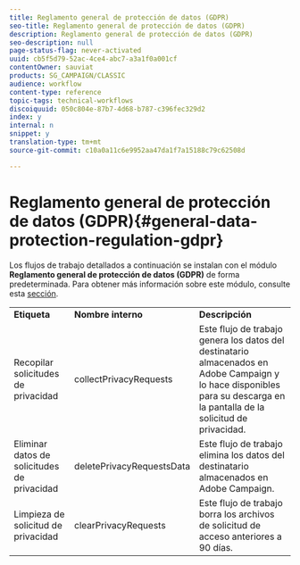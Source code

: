 ```yaml
---
title: Reglamento general de protección de datos (GDPR)
seo-title: Reglamento general de protección de datos (GDPR)
description: Reglamento general de protección de datos (GDPR)
seo-description: null
page-status-flag: never-activated
uuid: cb5f5d79-52ac-4ce4-abc7-a3a1f0a001cf
contentOwner: sauviat
products: SG_CAMPAIGN/CLASSIC
audience: workflow
content-type: reference
topic-tags: technical-workflows
discoiquuid: 050c804e-87b7-4d68-b787-c396fec329d2
index: y
internal: n
snippet: y
translation-type: tm+mt
source-git-commit: c10a0a11c6e9952aa47da1f7a15188c79c62508d

---
```



# Reglamento general de protección de datos (GDPR){#general-data-protection-regulation-gdpr}

Los flujos de trabajo detallados a continuación se instalan con el módulo
				**Reglamento general de protección de datos (GDPR)** de forma predeterminada. Para obtener más información sobre este módulo, consulte esta [sección](https://docs.campaign.adobe.com/doc/AC/getting_started/EN/ACC_GDPR.html).

<table> 
 <tbody> 
  <tr> 
   <td> <strong>Etiqueta</strong><br /> </td> 
   <td> <strong>Nombre
								 interno</strong><br /> </td> 
   <td> <strong>Descripción</strong><br /> </td> 
  </tr> 
  <tr> 
   <td> <span class="uicontrol">Recopilar solicitudes</span> de privacidad <br /> </td> 
   <td> <span class="uicontrol">collectPrivacyRequests</span><br /> </td> 
   <td> Este flujo de trabajo genera los datos del destinatario
								almacenados en Adobe Campaign y lo hace disponibles para su descarga
							en la pantalla de la solicitud de privacidad.<br /> </td> 
  </tr> 
  <tr> 
   <td> <span class="uicontrol">Eliminar datos</span> de solicitudes de privacidad <br /> </td> 
   <td> <span class="uicontrol">deletePrivacyRequestsData</span><br /> </td> 
   <td> Este flujo de trabajo elimina los datos del destinatario
								almacenados en Adobe Campaign.<br /> </td> 
  </tr> 
  <tr> 
   <td> <span class="uicontrol">Limpieza</span> de solicitud de privacidad <br /> </td> 
   <td> <span class="uicontrol">clearPrivacyRequests</span><br /> </td> 
   <td> Este flujo de trabajo borra los archivos de solicitud
								de acceso anteriores a 90 días.<br /> </td> 
  </tr> 
 </tbody> 
</table>

